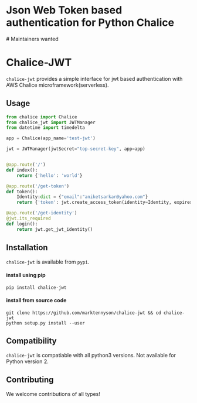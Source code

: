<h1>Json Web Token based authentication for Python Chalice</h1>
# Maintainers wanted
<!-- [Apply within](https://github.com/github-tools/github/issues/539) -->

# Chalice-JWT

<!-- [![Downloads per month](https://img.shields.io/npm/dm/github-api.svg?maxAge=2592000)][npm-package]
[![Latest version](https://img.shields.io/npm/v/github-api.svg?maxAge=3600)][npm-package]
[![Gitter](https://img.shields.io/gitter/room/github-tools/github.js.svg?maxAge=2592000)][gitter]
[![Travis](https://img.shields.io/travis/github-tools/github.svg?maxAge=60)][travis-ci]
[![Codecov](https://img.shields.io/codecov/c/github/github-tools/github.svg?maxAge=2592000)][codecov] -->

`chalice-jwt` provides a simple interface for jwt based authentication with AWS Chalice microframework(serverless).

## Usage

```python
from chalice import Chalice
from chalice_jwt import JWTManager
from datetime import timedelta

app = Chalice(app_name='test-jwt')

jwt = JWTManager(jwtSecret="top-secret-key", app=app)


@app.route('/')
def index():
    return {'hello': 'world'}

@app.route('/get-token')
def token():
    Identity:dict = {"email":"aniketsarkar@yahoo.com"}
    return {'token': jwt.create_access_token(identity=Identity, expires_in=timedelta(seconds=60)),}

@app.route('/get-identity')
@jwt.its_required
def login():
    return jwt.get_jwt_identity()
```

## Installation
`chalice-jwt` is available from `pypi`.
#### install using pip
```shell
pip install chalice-jwt
```
#### install from source code
```shell
git clone https://github.com/marktennyson/chalice-jwt && cd chalice-jwt
python setup.py install --user
```

## Compatibility
`chalice-jwt` is compatiable with all python3 versions.
Not available for Python version 2.


## Contributing

We welcome contributions of all types!
